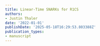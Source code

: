 ```yaml
---
title: Linear-Time SNARKs for R1CS
authors:
- Justin Thaler
date: '2022-01-01'
publishDate: '2025-05-18T16:29:53.803388Z'
publication_types:
- manuscript
---
```


